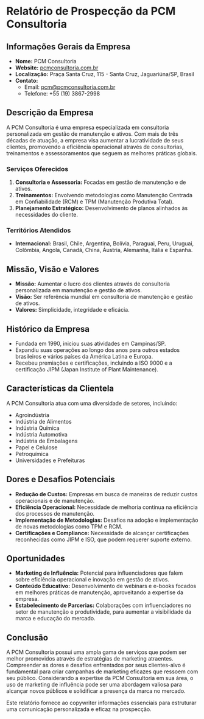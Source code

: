 # Relatório de Prospecção da PCM Consultoria

## Informações Gerais da Empresa
- **Nome:** PCM Consultoria
- **Website:** [pcmconsultoria.com.br](https://pcmconsultoria.com.br)
- **Localização:** Praça Santa Cruz, 115 - Santa Cruz, Jaguariúna/SP, Brasil
- **Contato:** 
  - Email: pcm@pcmconsultoria.com.br
  - Telefone: +55 (19) 3867-2998

## Descrição da Empresa
A PCM Consultoria é uma empresa especializada em consultoria personalizada em gestão de manutenção e ativos. Com mais de três décadas de atuação, a empresa visa aumentar a lucratividade de seus clientes, promovendo a eficiência operacional através de consultorias, treinamentos e assessoramentos que seguem as melhores práticas globais. 

### Serviços Oferecidos
1. **Consultoria e Assessoria:** Focadas em gestão de manutenção e de ativos.
2. **Treinamentos:** Envolvendo metodologias como Manutenção Centrada em Confiabilidade (RCM) e TPM (Manutenção Produtiva Total).
3. **Planejamento Estratégico:** Desenvolvimento de planos alinhados às necessidades do cliente.

### Territórios Atendidos
- **Internacional:** Brasil, Chile, Argentina, Bolívia, Paraguai, Peru, Uruguai, Colômbia, Angola, Canadá, China, Áustria, Alemanha, Itália e Espanha.

## Missão, Visão e Valores
- **Missão:** Aumentar o lucro dos clientes através de consultoria personalizada em manutenção e gestão de ativos.
- **Visão:** Ser referência mundial em consultoria de manutenção e gestão de ativos.
- **Valores:** Simplicidade, integridade e eficácia.

## Histórico da Empresa
- Fundada em 1990, iniciou suas atividades em Campinas/SP.
- Expandiu suas operações ao longo dos anos para outros estados brasileiros e vários países da América Latina e Europa.
- Recebeu premiações e certificações, incluindo a ISO 9000 e a certificação JIPM (Japan Institute of Plant Maintenance).

## Características da Clientela
A PCM Consultoria atua com uma diversidade de setores, incluindo:
- Agroindústria
- Indústria de Alimentos
- Indústria Química
- Indústria Automotiva
- Indústria de Embalagens
- Papel e Celulose
- Petroquímica
- Universidades e Prefeituras

## Dores e Desafios Potenciais
- **Redução de Custos:** Empresas em busca de maneiras de reduzir custos operacionais e de manutenção.
- **Eficiência Operacional:** Necessidade de melhoria contínua na eficiência dos processos de manutenção.
- **Implementação de Metodologias:** Desafios na adoção e implementação de novas metodologias como TPM e RCM.
- **Certificações e Compliance:** Necessidade de alcançar certificações reconhecidas como JIPM e ISO, que podem requerer suporte externo.

## Oportunidades
- **Marketing de Influência:** Potencial para influenciadores que falem sobre eficiência operacional e inovação em gestão de ativos.
- **Conteúdo Educativo:** Desenvolvimento de webinars e e-books focados em melhores práticas de manutenção, aproveitando a expertise da empresa.
- **Estabelecimento de Parcerias:** Colaborações com influenciadores no setor de manutenção e produtividade, para aumentar a visibilidade da marca e educação do mercado.

## Conclusão
A PCM Consultoria possui uma ampla gama de serviços que podem ser melhor promovidos através de estratégias de marketing atraentes. Compreender as dores e desafios enfrentados por seus clientes-alvo é fundamental para criar campanhas de marketing eficazes que ressoem com seu público. Considerando a expertise da PCM Consultoria em sua área, o uso de marketing de influência pode ser uma abordagem valiosa para alcançar novos públicos e solidificar a presença da marca no mercado. 

Este relatório fornece ao copywriter informações essenciais para estruturar uma comunicação personalizada e eficaz na prospecção.